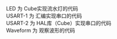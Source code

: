 LED       为   Cube实现流水灯的代码
<br/>
USART-1   为   汇编实现串口的代码
<br/>
USART-2   为   HAL库（Cube）实现串口的代码
<br/>
Waveform  为   观察波形的代码
